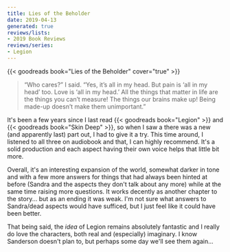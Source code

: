 ```yaml
---
title: Lies of the Beholder
date: 2019-04-13
generated: true
reviews/lists:
- 2019 Book Reviews
reviews/series:
- Legion
---
```

{{< goodreads book="Lies of the Beholder" cover="true" >}}

> “Who cares?” I said. “Yes, it’s all in my head. But pain is ‘all in my head’ too. Love is ‘all in my head.’ All the things that matter in life are the things you can’t measure! The things our brains make up! Being made-up doesn’t make them unimportant.”

It's been a few years since I last read {{< goodreads book="Legion" >}} and {{< goodreads book="Skin Deep" >}}, so when I saw a there was a new (and apparently last) part out, I had to give it a try. This time around, I listened to all three on audiobook and that, I can highly recommend. It's a solid production and each aspect having their own voice helps that little bit more.  

<!--more-->

Overall, it's an interesting expansion of the world, somewhat darker in tone and with a few more answers for things that had always been hinted at before (Sandra and the aspects they don't talk about any more) while at the same time raising more questions. It works decently as another chapter to the story... but as an ending it was weak. I'm not sure what answers to Sandra/dead aspects would have sufficed, but I just feel like it could have been better.  

That being said, the _idea_ of Legion remains absolutely fantastic and I really do love the characters, both real and (especially) imaginary. I know Sanderson doesn't plan to, but perhaps some day we'll see them again...


